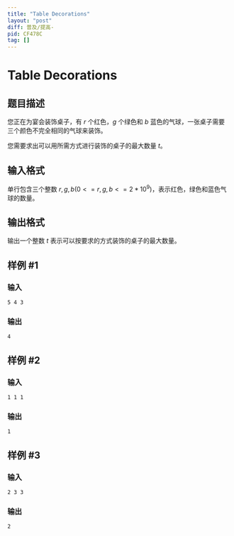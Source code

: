 ```yaml
---
title: "Table Decorations"
layout: "post"
diff: 普及/提高-
pid: CF478C
tag: []
---
```


# Table Decorations

## 题目描述

您正在为宴会装饰桌子，有 $r$ 个红色，$g$ 个绿色和 $b$ 蓝色的气球，一张桌子需要三个颜色不完全相同的气球来装饰。

您需要求出可以用所需方式进行装饰的桌子的最大数量 $t$。

## 输入格式

单行包含三个整数 $r,g,b (0<=r,g,b<=2*10^{9})$，表示红色，绿色和蓝色气球的数量。

## 输出格式

输出一个整数 $t$ 表示可以按要求的方式装饰的桌子的最大数量。

## 样例 #1

### 输入

```
5 4 3

```

### 输出

```
4

```

## 样例 #2

### 输入

```
1 1 1

```

### 输出

```
1

```

## 样例 #3

### 输入

```
2 3 3

```

### 输出

```
2

```

